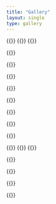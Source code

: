 ```yaml
---
title: "Gallery"
layout: single
type: gallery
---
```


{{<figure-49-left src="/images/gallery/5.jpeg" alt="">}}
{{<figure-49-right src="/images/gallery/7.jpeg" alt="">}}
{{<figure-100 src="/images/gallery/18.jpeg" alt="" em="`CTF++` Beautiful vertical CTF arena">}}

{{<figure-100 src="/images/gallery/12.jpeg" alt="" em="An ultramodern house">}}

{{<figure-100 src="/images/gallery/28.jpeg" alt="" em="An attempt at creating a chess game using boolean logic">}}

{{<figure-100 src="/images/gallery/8.jpeg" alt="" em="`Hallucination` Branching towers float alongside giant trees surrounded by the cool mist">}}

{{<figure-100 src="/images/gallery/1.jpeg" alt="" em="`Monochromism` Dark hazy dystopian hellscape">}}

{{<figure-100 src="/images/gallery/40.jpeg" alt="" em="Text encoding and decoding using boolean logic">}}

{{<figure-100 src="/images/gallery/2.jpeg" alt="" em="`CTF++ (old)` A view from the lower base, with the upper base's flags visible">}}

{{<figure-100 src="/images/gallery/25.jpeg" alt="" em="A fractal staircase">}}

{{<figure-100 src="/images/gallery/27.jpeg" alt="" em="`Intersections` Puzzle parkour with a twist">}}

{{<figure-49-left src="/images/gallery/14.jpeg" alt="">}}
{{<figure-49-right src="/images/gallery/15.jpeg" alt="">}}
{{<figure-100 src="/images/gallery/16.jpeg" alt="" em="`Esplanade` Sprawling magical map set in a dense forest">}}

{{<figure-100 src="/images/gallery/41.jpeg" alt="" em="Variable countdown timer using boolean logic">}}

{{<figure-100 src="/images/gallery/9.jpeg" alt="" em="Dark abandoned arcade complex filled with creatures you don't want to meet">}}

{{<figure-100 src="/images/gallery/4.jpeg" alt="" em="`Giga_Creepers` Colorful, climbable creepers rising up from the sea">}}

{{<figure-100 src="/images/gallery/13.jpeg" alt="" em="`Treetops` Interconnected tree-house complex resting on massive trees">}}

